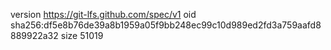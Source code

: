 version https://git-lfs.github.com/spec/v1
oid sha256:df5e8b76de39a8b1959a05f9bb248ec99c10d989ed2fd3a759aafd8889922a32
size 51019
